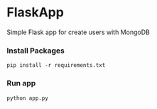 # FlaskApp
Simple Flask app for create users with MongoDB 

### Install Packages
```
pip install -r requirements.txt
```
### Run app
```
python app.py   
```
